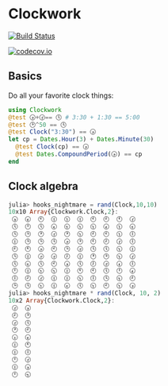 # Clockwork


[![Build Status](https://travis-ci.org/malmaud/Clockwork.jl.svg?branch=master)](https://travis-ci.org/malmaud/Clockwork.jl)


[![codecov.io](http://codecov.io/github/malmaud/Clockwork.jl/coverage.svg?branch=master)](http://codecov.io/github/malmaud/Clockwork.jl?branch=master)

Basics
---
Do all your favorite clock things:

```julia
using Clockwork
@test 🕟+🕝== 🕔 # 3:30 + 1:30 == 5:00
@test 🕑^50 == 🕓
@test Clock("3:30") == 🕟
let cp = Dates.Hour(3) + Dates.Minute(30)
  @test Clock(cp) == 🕟
  @test Dates.CompoundPeriod(🕟) == cp
end

```

Clock algebra
----

```julia
julia> hooks_nightmare = rand(Clock,10,10)
10x10 Array{Clockwork.Clock,2}:
 🕠  🕢  🕙  🕧  🕦  🕧  🕙  🕘  🕚  🕝
 🕔  🕛  🕔  🕢  🕤  🕥  🕥  🕢  🕦  🕣
 🕓  🕒  🕐  🕝  🕐  🕥  🕘  🕙  🕦  🕕
 🕧  🕒  🕒  🕓  🕟  🕑  🕙  🕗  🕝  🕕
 🕘  🕚  🕟  🕙  🕒  🕞  🕓  🕔  🕥  🕧
 🕓  🕧  🕞  🕞  🕖  🕧  🕐  🕑  🕥  🕝
 🕔  🕣  🕔  🕙  🕠  🕔  🕖  🕞  🕢  🕕
 🕛  🕧  🕥  🕥  🕧  🕚  🕙  🕔  🕛  🕢
 🕕  🕗  🕝  🕧  🕧  🕥  🕕  🕓  🕤  🕘
 🕒  🕓  🕥  🕧  🕣  🕔  🕥  🕘  🕥  🕟
julia> hooks_nightmare * rand(Clock, 10, 2)
10x2 Array{Clockwork.Clock,2}:
 🕝  🕠
 🕗  🕑
 🕝  🕔
 🕐  🕘
 🕡  🕢
 🕧  🕚
 🕧  🕕
 🕛  🕝
 🕧  🕠
 🕛  🕤
```
